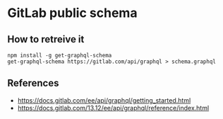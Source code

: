 # GitLab public schema

## How to retreive it

```Shell
npm install -g get-graphql-schema
get-graphql-schema https://gitlab.com/api/graphql > schema.graphql
```

## References

- https://docs.gitlab.com/ee/api/graphql/getting_started.html
- https://docs.gitlab.com/13.12/ee/api/graphql/reference/index.html
